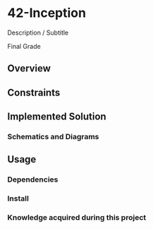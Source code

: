 # 42-Inception

Description / Subtitle

Final Grade

## Overview

## Constraints

## Implemented Solution

### Schematics and Diagrams

## Usage

### Dependencies

### Install

### Knowledge acquired during this project
